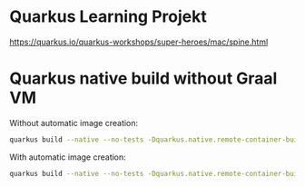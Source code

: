 # Quarkus Learning Projekt


https://quarkus.io/quarkus-workshops/super-heroes/mac/spine.html



# Quarkus native build without Graal VM


Without automatic image creation:
```bash
quarkus build --native --no-tests -Dquarkus.native.remote-container-build=true
```

With automatic image creation:
```bash
quarkus build --native --no-tests -Dquarkus.native.remote-container-build=true -Dquarkus.container-image.build=true
```